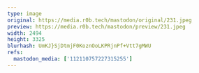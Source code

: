 ```yaml
---
type: image
original: https://media.r0b.tech/mastodon/original/231.jpeg
preview: https://media.r0b.tech/mastodon/preview/231.jpeg
width: 2494
height: 3325
blurhash: UmKJ}SjDtmjF0KoznOoLKPRjnPf+Vtt7gMWU
refs:
  mastodon_media: ['112110757227315255']
---
```



